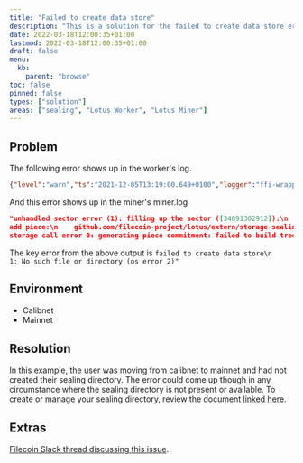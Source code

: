 ```yaml
---
title: "Failed to create data store"
description: "This is a solution for the failed to create data store error."
date: 2022-03-18T12:00:35+01:00
lastmod: 2022-03-18T12:00:35+01:00
draft: false
menu:
  kb:
    parent: "browse"
toc: false
pinned: false
types: ["solution"]
areas: ["sealing", "Lotus Worker", "Lotus Miner"]
---
```


## Problem

The following error shows up in the worker's log.

```json
{"level":"warn","ts":"2021-12-05T13:19:00.649+0100","logger":"ffi-wrapper","caller":"ffiwrapper/ffiwrapper.go:52","msg":"copied different amount than expected: 65536 != 4161536"}
```

And this error shows up in the miner's miner.log

```json
"unhandled sector error (1): filling up the sector ([34091302912]):\n    github.com/filecoin-project/lotus/extern/storage-sealing.(*Sealing).handlePacking\n        /home/perun/lotus/extern/storage-sealing/states_sealing.go:77\n  - 
add piece:\n    github.com/filecoin-project/lotus/extern/storage-sealing.(*Sealing).padSector\n        /home/perun/lotus/extern/storage-sealing/states_sealing.go:96\n  - 
storage call error 0: generating piece commitment: failed to build tree\n\nCaused by:\n    0: failed to create data store\n    1: No such file or directory (os error 2)"
```

The key error from the above output is `failed to create data store\n    1: No such file or directory (os error 2)"`

## Environment

- Calibnet
- Mainnet 

## Resolution

In this example, the user was moving from calibnet to mainnet and had not created their sealing directory. The error could come up though in any circumstance where the sealing directory is not present or available. To create or manage your sealing directory, review the document [linked here](https://lotus.filecoin.io/storage-providers/operate/custom-storage-layout/#custom-location-for-sealing).  

## Extras

[Filecoin Slack thread discussing this issue](https://filecoinproject.slack.com/archives/CPFTWMY7N/p1638706900298000). 


